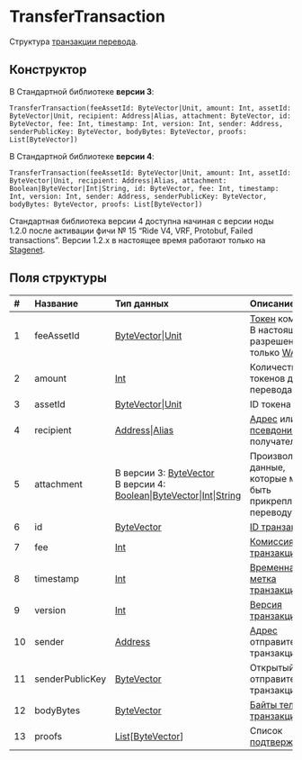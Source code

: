 # TransferTransaction

Структура [транзакции перевода](/ru/blockchain/transaction-type/transfer-transaction).

## Конструктор

В Стандартной библиотеке **версии 3**:

``` ride
TransferTransaction(feeAssetId: ByteVector|Unit, amount: Int, assetId: ByteVector|Unit, recipient: Address|Alias, attachment: ByteVector, id: ByteVector, fee: Int, timestamp: Int, version: Int, sender: Address, senderPublicKey: ByteVector, bodyBytes: ByteVector, proofs: List[ByteVector])
```

В Стандартной библиотеке **версии 4**:

``` ride
TransferTransaction(feeAssetId: ByteVector|Unit, amount: Int, assetId: ByteVector|Unit, recipient: Address|Alias, attachment: Boolean|ByteVector|Int|String, id: ByteVector, fee: Int, timestamp: Int, version: Int, sender: Address, senderPublicKey: ByteVector, bodyBytes: ByteVector, proofs: List[ByteVector])
```

Стандартная библиотека версии 4 доступна начиная с версии ноды 1.2.0 после активации фичи №&nbsp;15 “Ride V4, VRF, Protobuf, Failed transactions”. Версии 1.2.x в настоящее время работают только на [Stagenet](/ru/blockchain/blockchain-network/stage-network).

## Поля структуры

| # | Название | Тип данных | Описание |
| :--- | :--- | :--- | :--- |
| 1 | feeAssetId | [ByteVector](/ru/ride/data-types/byte-vector)&#124;[Unit](/ru/ride/data-types/unit) | [Токен](/ru/blockchain/token) комиссии. В настоящее разрешен только [WAVES](/ru/blockchain/token/waves) |
| 2 | amount | [Int](/ru/ride/data-types/int) | Количество токенов для перевода |
| 3 | assetId | [ByteVector](/ru/ride/data-types/byte-vector)&#124;[Unit](/ru/ride/data-types/unit) | ID токена |
| 4 | recipient | [Address](/ru/ride/structures/common-structures/address)&#124;[Alias](/ru/ride/structures/common-structures/alias) | [Адрес](/ru/blockchain/account/address) или [псевдоним](/ru/blockchain/account/alias) получателя |
| 5 | attachment | В версии 3: [ByteVector](/en/ride/data-types/byte-vector)<br>В версии 4: [Boolean](/en/ride/data-types/boolean)&#124;[ByteVector](/en/ride/data-types/byte-vector)&#124;[Int](/en/ride/data-types/int)&#124;[String](/en/ride/data-types/string) | Произвольные данные, которые могут быть прикреплены к переводу |
| 6 | id | [ByteVector](/ru/ride/data-types/byte-vector) | [ID транзакции](/ru/blockchain/transaction/transaction-id) |
| 7 | fee | [Int](/ru/ride/data-types/int) | [Комиссия за транзакцию](/ru/blockchain/transaction/transaction-fee) |
| 8 | timestamp | [Int](/ru/ride/data-types/int) | [Временная метка транзакции](/ru/blockchain/transaction/transaction-timestamp) |
| 9 | version | [Int](/ru/ride/data-types/int) | [Версия транзакции](/ru/blockchain/transaction/transaction-version) |
| 10 | sender | [Address](/ru/ride/structures/common-structures/address) | [Адрес](/ru/blockchain/account/address) отправителя транзакции |
| 11 | senderPublicKey | [ByteVector](/ru/ride/data-types/byte-vector) | Открытый ключ отправителя транзакции |
| 12 | bodyBytes | [ByteVector](/ru/ride/data-types/byte-vector) | [Байты тела транзакции](/ru/blockchain/transaction/transaction-body-bytes) |
| 13 | proofs | [List](/ru/ride/data-types/list)[[ByteVector](/ru/ride/data-types/byte-vector)] | Список [подтверждений](/ru/blockchain/transaction/transaction-proof) |
